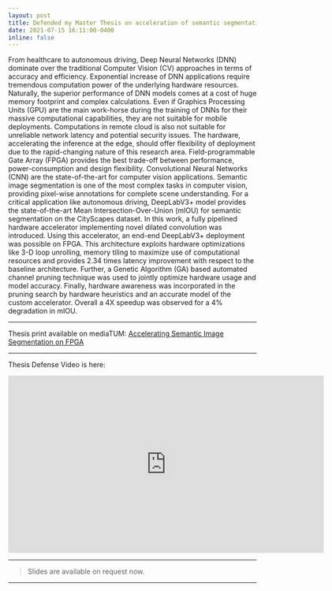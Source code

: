 ```yaml
---
layout: post
title: Defended my Master Thesis on acceleration of semantic segmentation on FPGA
date: 2021-07-15 16:11:00-0400
inline: false
---
```



From healthcare to autonomous driving, Deep Neural Networks (DNN) dominate over the traditional Computer Vision (CV) approaches in terms of accuracy and efficiency. Exponential increase of DNN applications require tremendous computation power of the underlying hardware resources. Naturally, the superior performance of DNN models comes at a cost of huge memory footprint and complex calculations. Even if Graphics Processing Units (GPU) are the main work-horse during the training of DNNs for their massive computational capabilities, they are not suitable for mobile deployments. Computations in remote cloud is also not suitable for unreliable network latency and potential security issues. The hardware, accelerating the inference at the edge, should offer flexibility of deployment due to the rapid-changing nature of this research area. Field-programmable Gate Array (FPGA) provides the best trade-off between performance, power-consumption and design flexibility. Convolutional Neural Networks (CNN) are the state-of-the-art for computer vision applications. Semantic image segmentation is one of the most complex tasks in computer vision, providing pixel-wise annotations for complete scene understanding. For a critical application like autonomous driving, DeepLabV3+ model provides the state-of-the-art Mean Intersection-Over-Union (mIOU) for semantic segmentation on the CityScapes dataset. In this work, a fully pipelined hardware accelerator implementing novel dilated convolution was introduced. Using this accelerator, an end-end DeepLabV3+ deployment was possible on FPGA. This architecture exploits hardware optimizations like 3-D loop unrolling, memory tiling to maximize use of computational resources and provides 2.34 times latency improvement with respect to the baseline architecture. Further, a Genetic Algorithm (GA) based automated channel pruning technique was used to jointly optimize hardware usage and model accuracy. Finally, hardware awareness was incorporated in the pruning search by hardware heuristics and an accurate model of the custom accelerator. Overall a 4X speedup was observed for a 4% degradation in mIOU.

***

Thesis print available on mediaTUM: <a href="https://mediatum.ub.tum.de/1649493">Accelerating Semantic Image Segmentation on FPGA
</a>


***

Thesis Defense Video is here:
<iframe width="640" height="360" frameborder="0" src="https://mega.nz/embed/MGhAVDTL#qAPqJrRZrKYiOmxdRMeraDnHDVgAztD1KpmTX76SJbI" allowfullscreen ></iframe>

***

> Slides are available on request now.

***

